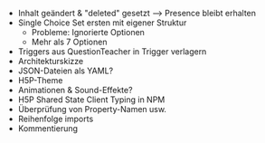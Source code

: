 - Inhalt geändert & "deleted" gesetzt --> Presence bleibt erhalten
- Single Choice Set ersten mit eigener Struktur
  - Probleme: Ignorierte Optionen
  - Mehr als 7 Optionen
- Triggers aus QuestionTeacher in Trigger verlagern
- Architekturskizze
- JSON-Dateien als YAML?
- H5P-Theme
- Animationen & Sound-Effekte?
- H5P Shared State Client Typing in NPM
- Überprüfung von Property-Namen usw.
- Reihenfolge imports
- Kommentierung